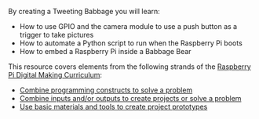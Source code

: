  By creating a Tweeting Babbage you will learn:

- How to use GPIO and the camera module to use a push button as a trigger to take pictures
- How to automate a Python script to run when the Raspberry Pi boots
- How to embed a Raspberry Pi inside a Babbage Bear

This resource covers elements from the following strands of the [Raspberry Pi Digital Making Curriculum](https://www.raspberrypi.org/curriculum/):

- [Combine programming constructs to solve a problem](https://www.raspberrypi.org/curriculum/programming/builder)
- [Combine inputs and/or outputs to create projects or solve a problem](https://www.raspberrypi.org/curriculum/physical-computing/builder)
- [Use basic materials and tools to create project prototypes](https://www.raspberrypi.org/curriculum/manufacture/creator)
